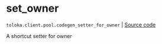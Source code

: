 # set_owner
`toloka.client.pool.codegen_setter_for_owner` | [Source code](https://github.com/Toloka/toloka-kit/blob/v1.2.0/src/client/pool/__init__.py#L0)

A shortcut setter for owner

